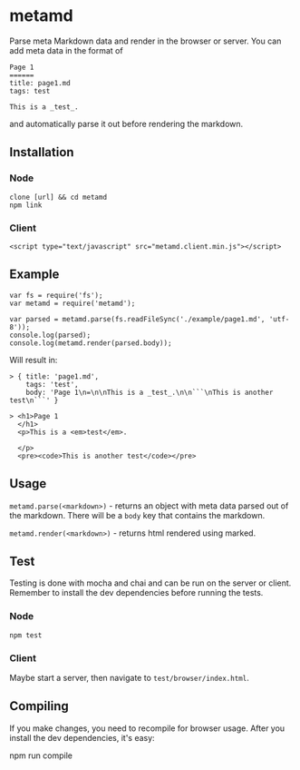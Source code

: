 metamd
======

Parse meta Markdown data and render in the browser or server. You can add meta data in the format of

```
Page 1
======
title: page1.md
tags: test

This is a _test_.
```

and automatically parse it out before rendering the markdown.


Installation
------------

### Node ###
	
	clone [url] && cd metamd
	npm link

### Client ###

	<script type="text/javascript" src="metamd.client.min.js"></script>


Example
-------

```
var fs = require('fs');
var metamd = require('metamd');

var parsed = metamd.parse(fs.readFileSync('./example/page1.md', 'utf-8'));
console.log(parsed);
console.log(metamd.render(parsed.body));
```

Will result in:
```
> { title: 'page1.md',
    tags: 'test',
    body: 'Page 1\n=\n\nThis is a _test_.\n\n```\nThis is another test\n```' }

> <h1>Page 1
  </h1>
  <p>This is a <em>test</em>.

  </p>
  <pre><code>This is another test</code></pre>

```


Usage
-----

`metamd.parse(<markdown>)` - returns an object with meta data parsed out of the markdown. There will be a `body` key that contains the markdown.

`metamd.render(<markdown>)` - returns html rendered using marked.


Test
----

Testing is done with mocha and chai and can be run on the server or client. Remember to install the dev dependencies before running the tests.

### Node ###

	npm test

### Client ###

Maybe start a server, then navigate to `test/browser/index.html`.


Compiling
---------

If you make changes, you need to recompile for browser usage. After you install the dev dependencies, it's easy:

  npm run compile
